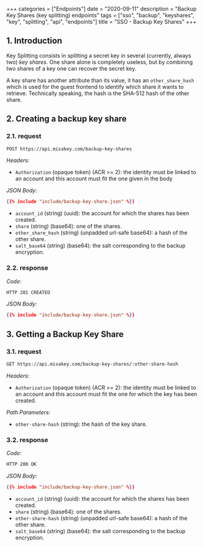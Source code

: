 +++
categories = ["Endpoints"]
date = "2020-09-11"
description = "Backup Key Shares (key splitting) endpoints"
tags = ["sso", "backup", "keyshares", "key", "splitting", "api", "endpoints"]
title = "SSO - Backup Key Shares"
+++

## 1. Introduction

Key Splitting consists in splitting a secret key in several (currently, always two) *key shares*.
One share alone is completely useless, but by combining two shares of a key one can recover the secret key.

A key share has another attribute than its value,
it has an `other_share_hash` which is used for the guest frontend to identify which share it wants to retrieve.
Technically speaking, the hash is the SHA-512 hash of the other share.

## 2. Creating a backup key share

### 2.1. request

```bash
POST https://api.misakey.com/backup-key-shares
```

_Headers:_
- `Authorization` (opaque token) (ACR >= 2): the identity must be linked to an account and this account must fit the one given in the body

_JSON Body:_
```json
{{% include "include/backup-key-share.json" %}}
```

- `account_id` (string) (uuid): the account for which the shares has been created.
- `share` (string) (base64): one of the shares.
- `other_share_hash` (string) (unpadded url-safe base64): a hash of the other share.
- `salt_base64` (string) (base64): the salt corresponding to the backup encryption.

### 2.2. response

_Code:_
```bash
HTTP 201 CREATED
```

_JSON Body:_
```json
{{% include "include/backup-key-share.json" %}}
```

## 3. Getting a Backup Key Share

### 3.1. request

```bash
GET https://api.misakey.com/backup-key-shares/:other-share-hash
```

_Headers:_
- `Authorization` (opaque token) (ACR >= 2): the identity must be linked to an account and this account must fit the one for which the key has been created.

_Path Parameters:_
- `other-share-hash` (string): the hash of the key share.


### 3.2. response

_Code:_
```bash
HTTP 200 OK
```

_JSON Body:_
```json
{{% include "include/backup-key-share.json" %}}
```

- `account_id` (string) (uuid): the account for which the shares has been created.
- `share` (string) (base64): one of the shares.
- `other-share-hash` (string) (unpadded url-safe base64): a hash of the other share.
- `salt_base64` (string) (base64): the salt corresponding to the backup encryption.
